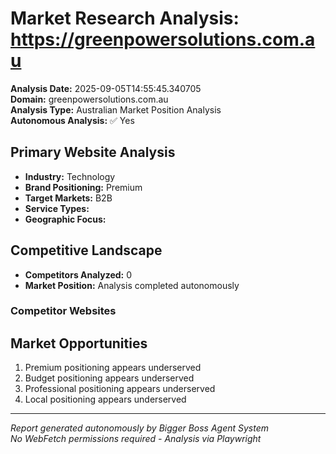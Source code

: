 # Market Research Analysis: https://greenpowersolutions.com.au

**Analysis Date:** 2025-09-05T14:55:45.340705  
**Domain:** greenpowersolutions.com.au  
**Analysis Type:** Australian Market Position Analysis  
**Autonomous Analysis:** ✅ Yes

## Primary Website Analysis

- **Industry:** Technology
- **Brand Positioning:** Premium
- **Target Markets:** B2B
- **Service Types:** 
- **Geographic Focus:** 

## Competitive Landscape

- **Competitors Analyzed:** 0
- **Market Position:** Analysis completed autonomously

### Competitor Websites

## Market Opportunities

1. Premium positioning appears underserved
2. Budget positioning appears underserved
3. Professional positioning appears underserved
4. Local positioning appears underserved


---
*Report generated autonomously by Bigger Boss Agent System*  
*No WebFetch permissions required - Analysis via Playwright*
